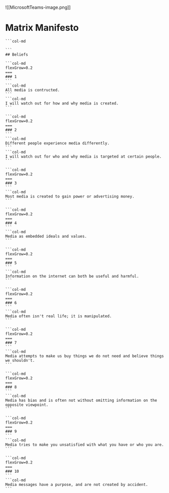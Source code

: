 ![[MicrosoftTeams-image.png]]
# Matrix Manifesto
````col
```col-md

```
## Beliefs
````
````col
```col-md
flexGrow=0.2
===
### 1
```
```col-md
All media is contructed.
```
```col-md
I will watch out for how and why media is created.
```
````
````col
```col-md
flexGrow=0.2
===
### 2
```
```col-md
Different people experience media differently.
```
```col-md
I will watch out for who and why media is targeted at certain people.
```
````
````col
```col-md
flexGrow=0.2
===
### 3
```
```col-md
Most media is created to gain power or advertising money.
```
````
````col
```col-md
flexGrow=0.2
===
### 4
```
```col-md
Media as embedded ideals and values.
```
````
````col
```col-md
flexGrow=0.2
===
### 5
```
```col-md
Information on the internet can both be useful and harmful.
```
````
````col
```col-md
flexGrow=0.2
===
### 6
```
```col-md
Media often isn't real life; it is manipulated.
```
````
````col
```col-md
flexGrow=0.2
===
### 7
```
```col-md
Media attempts to make us buy things we do not need and believe things we shouldn't.
```
````
````col
```col-md
flexGrow=0.2
===
### 8
```
```col-md
Media has bias and is often not without omitting information on the opposite viewpoint.
```
````
````col
```col-md
flexGrow=0.2
===
### 9
```
```col-md
Media tries to make you unsatisfied with what you have or who you are.
```
````
````col
```col-md
flexGrow=0.2
===
### 10
```
```col-md
Media messages have a purpose, and are not created by accident.
```
````
